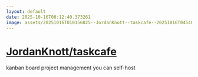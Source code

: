 ```yaml
---
layout: default
date: 2025-10-16T08:12:40.373261
image: assets/20251016T010156825--JordanKnott--taskcafe--20251016T045405807--cropped.png
---
```


# [JordanKnott/taskcafe](https://github.com/JordanKnott/taskcafe)

kanban board project management you can self-host
